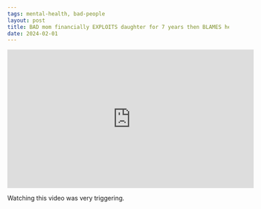 ```yaml
---
tags: mental-health, bad-people
layout: post
title: BAD mom financially EXPLOITS daughter for 7 years then BLAMES her
date: 2024-02-01
---
```


<iframe width="560" height="315" src="https://www.youtube.com/embed/ugPNm_t1YCc?si=he0pMjhLvSBXQrBW" title="YouTube video player" frameborder="0" allow="accelerometer; autoplay; clipboard-write; encrypted-media; gyroscope; picture-in-picture; web-share" referrerpolicy="strict-origin-when-cross-origin" allowfullscreen></iframe>

Watching this video was very triggering.
